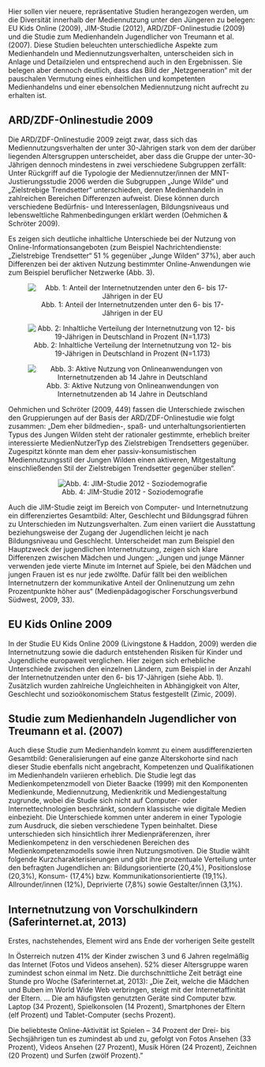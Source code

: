 <!-- filename: 03_Ergebnisse_empirischer_Studien_-_ein_weitaus_differenzierteres_Bild.md -->
<!-- title: Ergebnisse empirischer Studien – ein weitaus differenzierteres Bild -->

Hier sollen vier neuere, repräsentative Studien herangezogen werden, um die Diversität innerhalb der Mediennutzung unter den Jüngeren zu belegen: EU Kids Online (2009), JIM-Studie (2012), ARD/ZDF-Onlinestudie (2009) und die Studie zum Medienhandeln Jugendlicher von Treumann et al. (2007). Diese Studien beleuchten unterschiedliche Aspekte zum Medienhandeln und Mediennutzungsverhalten, unterscheiden sich in Anlage und Detailzielen und entsprechend auch in den Ergebnissen. Sie belegen aber dennoch deutlich, dass das Bild der „Netzgeneration“ mit der pauschalen Vermutung eines einheitlichen und kompetenten Medienhandelns und einer ebensolchen Mediennutzung nicht aufrecht zu erhalten ist.

## ARD/ZDF-Onlinestudie 2009

Die ARD/ZDF-Onlinestudie 2009 zeigt zwar, dass sich das Mediennutzungsverhalten der unter 30-Jährigen stark von dem der darüber liegenden Altersgruppen unterscheidet, aber dass die Gruppe der unter-30-Jährigen dennoch mindestens in zwei verschiedene Subgruppen zerfällt: Unter Rückgriff auf die Typologie der Mediennutzer/innen der MNT-Justierungsstudie 2006 werden die Subgruppen „Junge Wilde“ und „Zielstrebige Trendsetter“ unterschieden, deren Medienhandeln in zahlreichen Bereichen Differenzen aufweist. Diese können durch verschiedene Bedürfnis- und Interessenlagen, Bildungsniveaus und lebensweltliche Rahmenbedingungen erklärt werden (Oehmichen &amp; Schröter 2009).

Es zeigen sich deutliche inhaltliche Unterschiede bei der Nutzung von Online-Informationsangeboten (zum Beispiel Nachrichtendienste: „Zielstrebige Trendsetter“ 51 % gegenüber „Junge Wilden“ 37%), aber auch Differenzen bei der aktiven Nutzung bestimmter Online-Anwendungen wie zum Beispiel beruflicher Netzwerke (Abb. 3).

<center><figure>
  <img src="https://raw.githubusercontent.com/ed-tech-at/L3T/refs/heads/main/19_Die_Netzgeneration/img/01_Anteil_der_Internetnutzenden_unter_den_6_bis_17Jährigen_in_der_EU.jpg" alt="Abb. 1: Anteil der Internetnutzenden unter den 6- bis 17-Jährigen in der EU">
  <figcaption>Abb. 1: Anteil der Internetnutzenden unter den 6- bis 17-Jährigen in der EU</figcaption>
</figure></center>


<center><figure>
  <img src="https://raw.githubusercontent.com/ed-tech-at/L3T/refs/heads/main/19_Die_Netzgeneration/img/02_Inhaltliche_Verteilung_der_Internetnutzung_von_12_bis_19Jährigen_in_Deutschland_.jpg" alt="Abb. 2: Inhaltliche Verteilung der Internetnutzung von 12- bis 19-Jährigen in Deutschland in Prozent (N=1.173)">
  <figcaption>Abb. 2: Inhaltliche Verteilung der Internetnutzung von 12- bis 19-Jährigen in Deutschland in Prozent (N=1.173)</figcaption>
</figure></center>


<center><figure>
  <img src="https://raw.githubusercontent.com/ed-tech-at/L3T/refs/heads/main/19_Die_Netzgeneration/img/03_Aktive_Nutzung_von_Onlineanwendungen_von_Internetnutzenden_ab_14_Jahre_in_Deutsc.jpg" alt="Abb. 3: Aktive Nutzung von Onlineanwendungen von Internetnutzenden ab 14 Jahre in Deutschland">
  <figcaption>Abb. 3: Aktive Nutzung von Onlineanwendungen von Internetnutzenden ab 14 Jahre in Deutschland</figcaption>
</figure></center>


Oehmichen und Schröter (2009, 449) fassen die Unterschiede zwischen den Gruppierungen auf der Basis der ARD/ZDF-Onlinestudie wie folgt zusammen: „Dem eher bildmedien-, spaß- und unterhaltungsorientierten Typus des Jungen Wilden steht der rationaler gestimmte, erheblich breiter interessierte MedienNutzerTyp des Zielstrebigen Trendsetters gegenüber. Zugespitzt könnte man dem eher passiv-konsumistischen Mediennutzungsstil der Jungen Wilden einen aktiveren, Mitgestaltung einschließenden Stil der Zielstrebigen Trendsetter gegenüber stellen“.

<center><figure>
  <img src="https://raw.githubusercontent.com/ed-tech-at/L3T/refs/heads/main/19_Die_Netzgeneration/img/04_JIMStudie_2012__Soziodemografie.jpg" alt="Abb. 4: JIM-Studie 2012 - Soziodemografie">
  <figcaption>Abb. 4: JIM-Studie 2012 - Soziodemografie</figcaption>
</figure></center>


Auch die JIM-Studie zeigt im Bereich von Computer- und Internetnutzung ein differenziertes Gesamtbild: Alter, Geschlecht und Bildungsgrad führen zu Unterschieden im Nutzungsverhalten. Zum einen variiert die Ausstattung beziehungsweise der Zugang der Jugendlichen leicht je nach Bildungsniveau und Geschlecht. Unterscheidet man zum Beispiel den Hauptzweck der jugendlichen Internetnutzung, zeigen sich klare Differenzen zwischen Mädchen und Jungen: „Jungen und junge Männer verwenden jede vierte Minute im Internet auf Spiele, bei den Mädchen und jungen Frauen ist es nur jede zwölfte. Dafür fällt bei den weiblichen Internetnutzern der kommunikative Anteil der Onlinenutzung um zehn Prozentpunkte höher aus“ (Medienpädagogischer Forschungsverbund Südwest, 2009, 33).

## EU Kids Online 2009

In der Studie EU Kids Online 2009 (Livingstone &amp; Haddon, 2009) werden die Internetnutzung sowie die dadurch entstehenden Risiken für Kinder und Jugendliche europaweit verglichen. Hier zeigen sich erhebliche Unterschiede zwischen den einzelnen Ländern, zum Beispiel in der Anzahl der Internetnutzenden unter den 6- bis 17-Jährigen (siehe Abb. 1). Zusätzlich wurden zahlreiche Ungleichheiten in Abhängigkeit von Alter, Geschlecht und sozioökonomischem Status festgestellt (Zimic, 2009).

## Studie zum Medienhandeln Jugendlicher von Treumann et al. (2007)

Auch diese Studie zum Medienhandeln kommt zu einem ausdifferenzierten Gesamtbild: Generalisierungen auf eine ganze Alterskohorte sind nach dieser Studie ebenfalls nicht angebracht, Kompetenzen und Qualifikationen im Medienhandeln variieren erheblich. Die Studie legt das Medienkompetenzmodell von Dieter Baacke (1999) mit den Komponenten Medienkunde, Mediennutzung, Medienkritik und Mediengestaltung zugrunde, wobei die Studie sich nicht auf Computer- oder Internettechnologien beschränkt, sondern klassische wie digitale Medien einbezieht. Die Unterschiede kommen unter anderem in einer Typologie zum Ausdruck, die sieben verschiedene Typen beinhaltet. Diese unterschieden sich hinsichtlich ihrer Medienpräferenzen, ihrer Medienkompetenz in den verschiedenen Bereichen des Medienkompetenzmodells sowie ihren Nutzungsmotiven. Die Studie wählt folgende Kurzcharakterisierungen und gibt ihre prozentuale Verteilung unter den befragten Jugendlichen an: Bildungsorientierte (20,4%), Positionslose (20,3%), Konsum- (17,4%) bzw. Kommunikationsorientierte (19,1%). Allrounder/innen (12%), Deprivierte (7,8%) sowie Gestalter/innen (3,1%).

## Internetnutzung von Vorschulkindern (Saferinternet.at, 2013)

Erstes, nachstehendes, Element wird ans Ende der vorherigen Seite gestellt

In Österreich nutzen 41% der Kinder zwischen 3 und 6 Jahren regelmäßig das Internet (Fotos und Videos ansehen). 52% dieser Altersgruppe waren zumindest schon einmal im Netz. Die durchschnittliche Zeit beträgt eine Stunde pro Woche (Saferinternet.at, 2013): „Die Zeit, welche die Mädchen und Buben im World Wide Web verbringen, steigt mit der Internetaffinität der Eltern. ... Die am häufigsten genutzten Geräte sind Computer bzw. Laptop (34 Prozent), Spielkonsolen (14 Prozent), Smartphones der Eltern (elf Prozent) und Tablet-Computer (sechs Prozent).

Die beliebteste Online-Aktivität ist Spielen – 34 Prozent der Drei- bis Sechsjährigen tun es zumindest ab und zu, gefolgt von Fotos Ansehen (33 Prozent), Videos Ansehen (27 Prozent), Musik Hören (24 Prozent), Zeichnen (20 Prozent) und Surfen (zwölf Prozent).”

